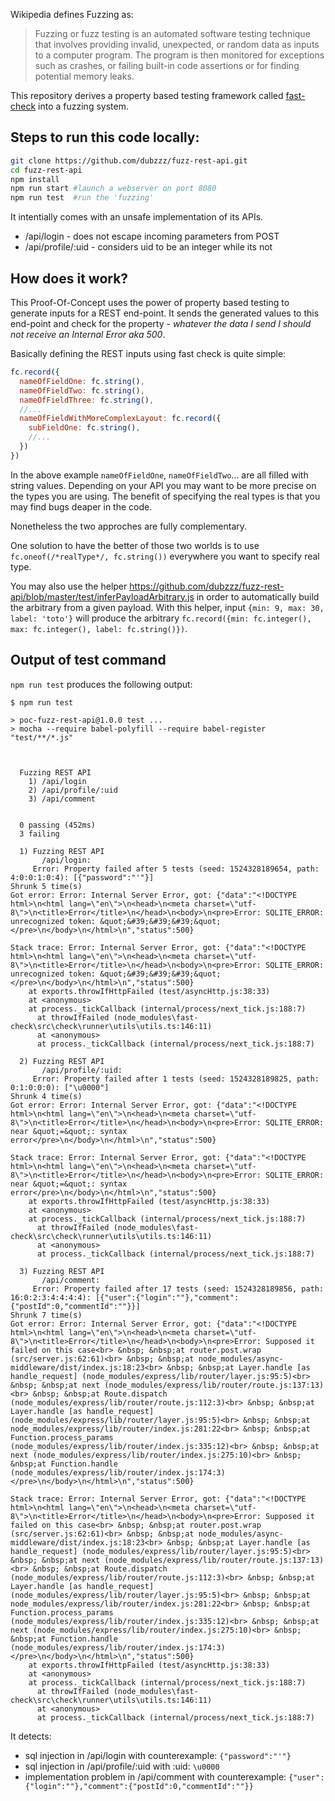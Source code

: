 Wikipedia defines Fuzzing as:

> Fuzzing or fuzz testing is an automated software testing technique that involves providing invalid, unexpected, or random data as inputs to a computer program.
> The program is then monitored for exceptions such as crashes, or failing built-in code assertions or for finding potential memory leaks.

This repository derives a property based testing framework called [fast-check](https://github.com/dubzzz/fast-check/) into a fuzzing system.

## Steps to run this code locally:

```sh
git clone https://github.com/dubzzz/fuzz-rest-api.git
cd fuzz-rest-api
npm install
npm run start #launch a webserver on port 8080
npm run test  #run the 'fuzzing'
```

It intentially comes with an unsafe implementation of its APIs.

- /api/login - does not escape incoming parameters from POST
- /api/profile/:uid - considers uid to be an integer while its not

## How does it work?

This Proof-Of-Concept uses the power of property based testing to generate inputs for a REST end-point.
It sends the generated values to this end-point and check for the property - _whatever the data I send I should not receive an Internal Error aka 500_.

Basically defining the REST inputs using fast check is quite simple:
```js
fc.record({
  nameOfFieldOne: fc.string(),
  nameOfFieldTwo: fc.string(),
  nameOfFieldThree: fc.string(),
  //...
  nameOfFieldWithMoreComplexLayout: fc.record({
    subFieldOne: fc.string(),
    //...
  })
})
```

In the above example `nameOfFieldOne`, `nameOfFieldTwo`... are all filled with string values. Depending on your API you may want to be more precise on the types you are using. The benefit of specifying the real types is that you may find bugs deaper in the code.

Nonetheless the two approches are fully complementary.

One solution to have the better of those two worlds is to use `fc.oneof(/*realType*/, fc.string())` everywhere you want to specify real type.

You may also use the helper https://github.com/dubzzz/fuzz-rest-api/blob/master/test/inferPayloadArbitrary.js in order to automatically build the arbitrary from a given payload. With this helper, input `{min: 9, max: 30, label: 'toto'}` will produce the arbitrary `fc.record({min: fc.integer(), max: fc.integer(), label: fc.string()})`.

## Output of test command

`npm run test` produces the following output:

```
$ npm run test

> poc-fuzz-rest-api@1.0.0 test ...
> mocha --require babel-polyfill --require babel-register "test/**/*.js"



  Fuzzing REST API
    1) /api/login
    2) /api/profile/:uid
    3) /api/comment


  0 passing (452ms)
  3 failing

  1) Fuzzing REST API
       /api/login:
     Error: Property failed after 5 tests (seed: 1524328189654, path: 4:0:0:1:0:4): [{"password":"'"}]
Shrunk 5 time(s)
Got error: Error: Internal Server Error, got: {"data":"<!DOCTYPE html>\n<html lang=\"en\">\n<head>\n<meta charset=\"utf-8\">\n<title>Error</title>\n</head>\n<body>\n<pre>Error: SQLITE_ERROR: unrecognized token: &quot;&#39;&#39;&#39;&quot;</pre>\n</body>\n</html>\n","status":500}

Stack trace: Error: Internal Server Error, got: {"data":"<!DOCTYPE html>\n<html lang=\"en\">\n<head>\n<meta charset=\"utf-8\">\n<title>Error</title>\n</head>\n<body>\n<pre>Error: SQLITE_ERROR: unrecognized token: &quot;&#39;&#39;&#39;&quot;</pre>\n</body>\n</html>\n","status":500}
    at exports.throwIfHttpFailed (test/asyncHttp.js:38:33)
    at <anonymous>
    at process._tickCallback (internal/process/next_tick.js:188:7)
      at throwIfFailed (node_modules\fast-check\src\check\runner\utils\utils.ts:146:11)
      at <anonymous>
      at process._tickCallback (internal/process/next_tick.js:188:7)

  2) Fuzzing REST API
       /api/profile/:uid:
     Error: Property failed after 1 tests (seed: 1524328189825, path: 0:1:0:0:0): ["\u0000"]
Shrunk 4 time(s)
Got error: Error: Internal Server Error, got: {"data":"<!DOCTYPE html>\n<html lang=\"en\">\n<head>\n<meta charset=\"utf-8\">\n<title>Error</title>\n</head>\n<body>\n<pre>Error: SQLITE_ERROR: near &quot;=&quot;: syntax error</pre>\n</body>\n</html>\n","status":500}

Stack trace: Error: Internal Server Error, got: {"data":"<!DOCTYPE html>\n<html lang=\"en\">\n<head>\n<meta charset=\"utf-8\">\n<title>Error</title>\n</head>\n<body>\n<pre>Error: SQLITE_ERROR: near &quot;=&quot;: syntax error</pre>\n</body>\n</html>\n","status":500}
    at exports.throwIfHttpFailed (test/asyncHttp.js:38:33)
    at <anonymous>
    at process._tickCallback (internal/process/next_tick.js:188:7)
      at throwIfFailed (node_modules\fast-check\src\check\runner\utils\utils.ts:146:11)
      at <anonymous>
      at process._tickCallback (internal/process/next_tick.js:188:7)

  3) Fuzzing REST API
       /api/comment:
     Error: Property failed after 17 tests (seed: 1524328189856, path: 16:0:2:3:4:4:4:4): [{"user":{"login":""},"comment":{"postId":0,"commentId":""}}]
Shrunk 7 time(s)
Got error: Error: Internal Server Error, got: {"data":"<!DOCTYPE html>\n<html lang=\"en\">\n<head>\n<meta charset=\"utf-8\">\n<title>Error</title>\n</head>\n<body>\n<pre>Error: Supposed it failed on this case<br> &nbsp; &nbsp;at router.post.wrap (src/server.js:62:61)<br> &nbsp; &nbsp;at node_modules/async-middleware/dist/index.js:18:23<br> &nbsp; &nbsp;at Layer.handle [as handle_request] (node_modules/express/lib/router/layer.js:95:5)<br> &nbsp; &nbsp;at next (node_modules/express/lib/router/route.js:137:13)<br> &nbsp; &nbsp;at Route.dispatch (node_modules/express/lib/router/route.js:112:3)<br> &nbsp; &nbsp;at Layer.handle [as handle_request] (node_modules/express/lib/router/layer.js:95:5)<br> &nbsp; &nbsp;at node_modules/express/lib/router/index.js:281:22<br> &nbsp; &nbsp;at Function.process_params (node_modules/express/lib/router/index.js:335:12)<br> &nbsp; &nbsp;at next (node_modules/express/lib/router/index.js:275:10)<br> &nbsp; &nbsp;at Function.handle (node_modules/express/lib/router/index.js:174:3)</pre>\n</body>\n</html>\n","status":500}

Stack trace: Error: Internal Server Error, got: {"data":"<!DOCTYPE html>\n<html lang=\"en\">\n<head>\n<meta charset=\"utf-8\">\n<title>Error</title>\n</head>\n<body>\n<pre>Error: Supposed it failed on this case<br> &nbsp; &nbsp;at router.post.wrap (src/server.js:62:61)<br> &nbsp; &nbsp;at node_modules/async-middleware/dist/index.js:18:23<br> &nbsp; &nbsp;at Layer.handle [as handle_request] (node_modules/express/lib/router/layer.js:95:5)<br> &nbsp; &nbsp;at next (node_modules/express/lib/router/route.js:137:13)<br> &nbsp; &nbsp;at Route.dispatch (node_modules/express/lib/router/route.js:112:3)<br> &nbsp; &nbsp;at Layer.handle [as handle_request] (node_modules/express/lib/router/layer.js:95:5)<br> &nbsp; &nbsp;at node_modules/express/lib/router/index.js:281:22<br> &nbsp; &nbsp;at Function.process_params (node_modules/express/lib/router/index.js:335:12)<br> &nbsp; &nbsp;at next (node_modules/express/lib/router/index.js:275:10)<br> &nbsp; &nbsp;at Function.handle (node_modules/express/lib/router/index.js:174:3)</pre>\n</body>\n</html>\n","status":500}
    at exports.throwIfHttpFailed (test/asyncHttp.js:38:33)
    at <anonymous>
    at process._tickCallback (internal/process/next_tick.js:188:7)
      at throwIfFailed (node_modules\fast-check\src\check\runner\utils\utils.ts:146:11)
      at <anonymous>
      at process._tickCallback (internal/process/next_tick.js:188:7)
```

It detects:
- sql injection in /api/login with counterexample: `{"password":"'"}`
- sql injection in /api/profile/:uid with :uid: `\u0000`
- implementation problem in /api/comment with counterexample: `{"user":{"login":""},"comment":{"postId":0,"commentId":""}}`

